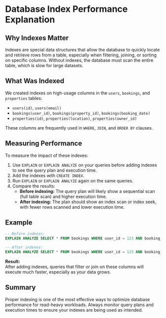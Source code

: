 # Database Index Performance Explanation

## Why Indexes Matter

Indexes are special data structures that allow the database to quickly locate and retrieve rows from a table, especially when filtering, joining, or sorting on specific columns. Without indexes, the database must scan the entire table, which is slow for large datasets.

## What Was Indexed

We created indexes on high-usage columns in the `users`, `bookings`, and `properties` tables:
- `users(id)`, `users(email)`
- `bookings(user_id)`, `bookings(property_id)`, `bookings(booking_date)`
- `properties(id)`, `properties(location)`, `properties(owner_id)`

These columns are frequently used in `WHERE`, `JOIN`, and `ORDER BY` clauses.

## Measuring Performance

To measure the impact of these indexes:
1. Use `EXPLAIN` or `EXPLAIN ANALYZE` on your queries before adding indexes to see the query plan and execution time.
2. Add the indexes with `CREATE INDEX`.
3. Run `EXPLAIN` or `EXPLAIN ANALYZE` again on the same queries.
4. Compare the results:
   - **Before indexing:** The query plan will likely show a sequential scan (full table scan) and higher execution time.
   - **After indexing:** The plan should show an index scan or index seek, with fewer rows scanned and lower execution time.

## Example

```sql
-- Before indexes:
EXPLAIN ANALYZE SELECT * FROM bookings WHERE user_id = 123 AND booking_date > '2024-01-01';

-- After indexes:
EXPLAIN ANALYZE SELECT * FROM bookings WHERE user_id = 123 AND booking_date > '2024-01-01';
```

**Result:**  
After adding indexes, queries that filter or join on these columns will execute much faster, especially as your data grows.

## Summary

Proper indexing is one of the most effective ways to optimize database performance for read-heavy workloads. Always monitor query plans and execution times to ensure your indexes are being used as intended.
